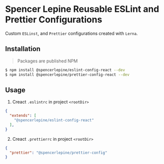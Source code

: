 # Spencer Lepine Reusable ESLint and Prettier Configurations

Custom `ESLinst`, and `Prettier` configurations created with `Lerna`.

## Installation
> Packages are published NPM
```sh
$ npm install @spencerlepine/eslint-config-react --dev
$ npm install @spencerlepine/prettier-config-react --dev
```

## Usage

1. Creact `.eslintrc` in project `<rootDir>`

```json
{
  "extends": [
    "@spencerlepine/eslint-config-react"
  ],
}
```

2. Creact `.prettierrc` in project `<rootDir>`

```json
{
  "prettier": "@spencerlepine/prettier-config"
}
```
